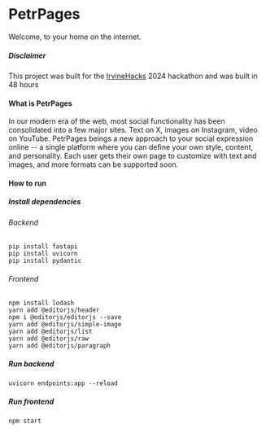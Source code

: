 # PetrPages
Welcome, to your home on the internet.

##### Disclaimer
This project was built for the [IrvineHacks](https://irvinehacks.com/) 2024 hackathon and was built in 48 hours

#### What is PetrPages
In our modern era of the web, most social functionality has been consolidated into a few major sites. Text on X, images on Instagram, video on YouTube.
PetrPages beings a new approach to your social expression online -- a single platform where you can define your own style, content, and personality.
Each user gets their own page to customize with text and images, and more formats can be supported soon.

#### How to run
##### Install dependencies
###### Backend
```
pip install fastapi
pip install uvicorn
pip install pydantic
```

###### Frontend
```
npm install lodash
yarn add @editorjs/header
npm i @editorjs/editorjs --save
yarn add @editorjs/simple-image
yarn add @editorjs/list
yarn add @editorjs/raw
yarn add @editorjs/paragraph
```

##### Run backend
`uvicorn endpoints:app --reload`

##### Run frontend
`npm start`
